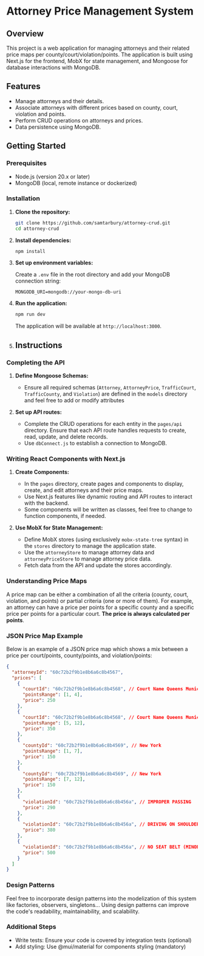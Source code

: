 # Attorney Price Management System

## Overview

This project is a web application for managing attorneys and their related price maps per county/court/violation/points. The application is built using Next.js for the frontend, MobX for state management, and Mongoose for database interactions with MongoDB.

## Features

- Manage attorneys and their details.
- Associate attorneys with different prices based on county, court, violation and points.
- Perform CRUD operations on attorneys and prices.
- Data persistence using MongoDB.

## Getting Started

### Prerequisites

- Node.js (version 20.x or later)
- MongoDB (local, remote instance or dockerized)

### Installation

1. **Clone the repository:**

   ```bash
   git clone https://github.com/samtarbury/attorney-crud.git
   cd attorney-crud
   ```

2. **Install dependencies:**

   ```bash
   npm install
   ```

3. **Set up environment variables:**

   Create a `.env` file in the root directory and add your MongoDB connection string:

   ```env
   MONGODB_URI=mongodb://your-mongo-db-uri
   ```

4. **Run the application:**

   ```bash
   npm run dev
   ```

   The application will be available at `http://localhost:3000`.

5. ## Instructions

### Completing the API

1. **Define Mongoose Schemas:**

   - Ensure all required schemas (`Attorney`, `AttorneyPrice`, `TrafficCourt`, `TrafficCounty`, and `Violation`) are defined in the `models` directory and feel free to add or modify attributes

2. **Set up API routes:**
   - Complete the CRUD operations for each entity in the `pages/api` directory. Ensure that each API route handles requests to create, read, update, and delete records.
   - Use `dbConnect.js` to establish a connection to MongoDB.

### Writing React Components with Next.js

1. **Create Components:**

   - In the `pages` directory, create pages and components to display, create, and edit attorneys and their price maps.
   - Use Next.js features like dynamic routing and API routes to interact with the backend.
   - Some components will be written as classes, feel free to change to function components, if needed.

2. **Use MobX for State Management:**
   - Define MobX stores (using exclusively `mobx-state-tree` syntax) in the `stores` directory to manage the application state.
   - Use the `attorneyStore` to manage attorney data and `attorneyPriceStore` to manage attorney price data.
   - Fetch data from the API and update the stores accordingly.

### Understanding Price Maps

A price map can be either a combination of all the criteria (county, court, violation, and points) or partial criteria (one or more of them). For example, an attorney can have a price per points for a specific county and a specific price per points for a particular court. **The price is always calculated per points**.

### JSON Price Map Example

Below is an example of a JSON price map which shows a mix between a price per court/points, county/points, and violation/points:

```json
{
  "attorneyId": "60c72b2f9b1e8b6a6c8b4567",
  "prices": [
    {
      "courtId": "60c72b2f9b1e8b6a6c8b4568", // Court Name Queens Municipal Court
      "pointsRange": [1, 4],
      "price": 250
    },
    {
      "courtId": "60c72b2f9b1e8b6a6c8b4568", // Court Name Queens Municipal Court
      "pointsRange": [5, 12],
      "price": 350
    },
    {
      "countyId": "60c72b2f9b1e8b6a6c8b4569", // New York
      "pointsRange": [1, 7],
      "price": 150
    },
    {
      "countyId": "60c72b2f9b1e8b6a6c8b4569", // New York
      "pointsRange": [7, 12],
      "price": 150
    },
    {
      "violationId": "60c72b2f9b1e8b6a6c8b456a", // IMPROPER PASSING
      "price": 290
    },
    {
      "violationId": "60c72b2f9b1e8b6a6c8b456a", // DRIVING ON SHOULDER
      "price": 380
    },
    {
      "violationId": "60c72b2f9b1e8b6a6c8b456a", // NO SEAT BELT (MINOR)
      "price": 500
    }
  ]
}
```

### Design Patterns

Feel free to incorporate design patterns into the modelization of this system like factories, observers, singletons...
Using design patterns can improve the code's readability, maintainability, and scalability.

### Additional Steps

- Write tests: Ensure your code is covered by integration tests (optional)
- Add styling: Use @mui/material for components styling (mandatory)
